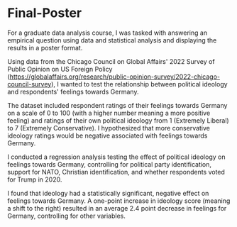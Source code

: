 # Final-Poster
For a graduate data analysis course, I was tasked with answering an empirical question using data and statistical analysis and displaying the results in a poster format.

Using data from the Chicago Council on Global Affairs' 2022 Survey of Public Opinion on US Foreign Policy (https://globalaffairs.org/research/public-opinion-survey/2022-chicago-council-survey), I wanted to test the relationship between political ideology and respondents' feelings towards Germany. 

The dataset included respondent ratings of their feelings towards Germany on a scale of 0 to 100 (with a higher number meaning a more positive feeling) and ratings of their own political ideology from 1 (Extremely Liberal) to 7 (Extremely Conservative). I hypothesized that more conservative ideology ratings would be negative associated with feelings towards Germany.

I conducted a regression analysis testing the effect of political ideology on feelings towards Germany, controlling for political party identification, support for NATO, Christian identification, and whether respondents voted for Trump in 2020.

I found that ideology had a statistically significant, negative effect on feelings towards Germany. A one-point increase in ideology score (meaning a shift to the right) resulted in an average 2.4 point decrease in feelings for Germany, controlling for other variables.  
